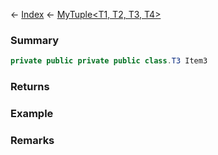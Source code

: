 ← [Index](Api-Index) ← [MyTuple<T1, T2, T3, T4>](VRage.MyTuple`4)

### Summary

```csharp
private public private public class.T3 Item3
```

### Returns

### Example

### Remarks

